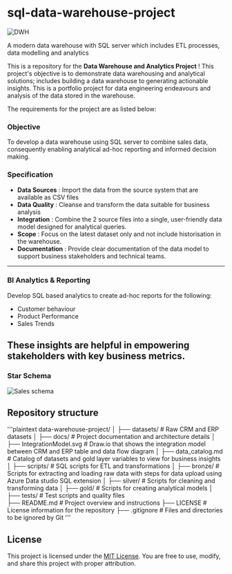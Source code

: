 
# sql-data-warehouse-project

![DWH](https://github.com/user-attachments/assets/9caf7920-a4b0-4fe9-9f3e-d59fe1a1c01f)


A modern data warehouse with SQL server which includes ETL processes, data modelling and analytics

This is a repository for the **Data Warehouse and Analytics Project** !
This project's objective is to demonstrate data warehousing and analytical solutions; includes building a data warehouse to generating actionable insights. This is a portfolio project for data engineering endeavours and analysis of the data stored in the warehouse. 

The requirements for the project are as listed below: 

### Objective 
To develop a data warehouse using SQL server to combine sales data, consequently enabling analytical ad-hoc reporting and informed decision making. 

### Specification 
- **Data Sources** : Import the data from the source system that are available as CSV files 
- **Data Quality** : Cleanse and transform the data suitable for business analysis
- **Integration** : Combine the 2 source files into a single, user-friendly data model designed for analytical queries. 
- **Scope** : Focus on the latest dataset only and not include historisation in the warehouse.
- **Documentation** : Provide clear documentation of the data model to support business stakeholders and technical teams.

---
### BI Analytics & Reporting 
Develop SQL based analytics to create ad-hoc reports for the following:
- Customer behaviour
- Product Performance
- Sales Trends

These insights are helpful in empowering stakeholders with key business metrics. 
---
### Star Schema 
![Sales schema](https://github.com/user-attachments/assets/27ed84aa-e3ff-48d8-b6be-c77460da43e4)

## Repository structure 
'''plaintext
data-warehouse-project/
│
├── datasets/                           # Raw CRM and ERP datasets
│
├── docs/                               # Project documentation and architecture details
│   ├── IntegrationModel.svg                      # Draw.io that shows the integration model between CRM and ERP table and data flow diagram
│   ├── data_catalog.md                 # Catalog of datasets and gold layer variables to view for business insights
│
├── scripts/                            # SQL scripts for ETL and transformations
│   ├── bronze/                         # Scripts for extracting and loading raw data with steps for data upload using Azure Data studio SQL extension
│   ├── silver/                         # Scripts for cleaning and transforming data
│   ├── gold/                           # Scripts for creating analytical models
│
├── tests/                              # Test scripts and quality files            
├── README.md                           # Project overview and instructions
├── LICENSE                             # License information for the repository
├── .gitignore                          # Files and directories to be ignored by Git
'''            
## License 
This project is licensed under the [MIT License](LICENSE). You are free to use, modify, and share this project with proper attribution. 

